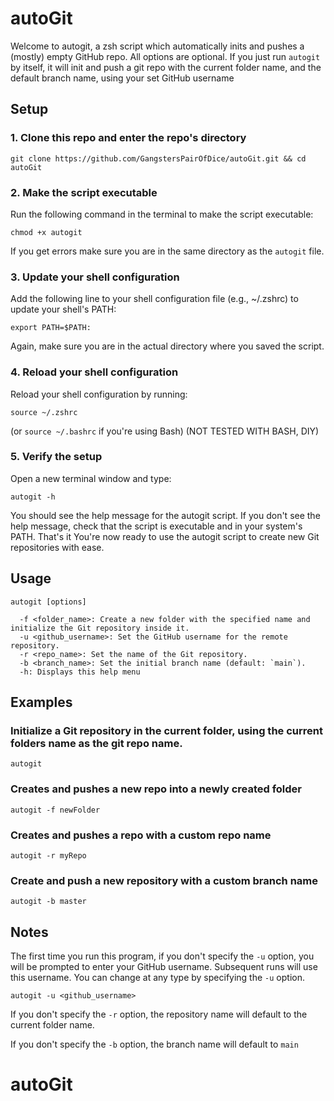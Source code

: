 # autoGit

Welcome to autogit, a zsh script which automatically inits and pushes a (mostly) empty GitHub repo. All options are optional. If you just run `autogit` by itself, it will init and push a git repo with the current folder name, and the default branch name, using your set GitHub username

## Setup

### 1. Clone this repo and enter the repo's directory

```
git clone https://github.com/GangstersPairOfDice/autoGit.git && cd autoGit
```

### 2. Make the script executable

Run the following command in the terminal to make the script executable:

```
chmod +x autogit
```

If you get errors make sure you are in the same directory as the `autogit` file.

### 3. Update your shell configuration

Add the following line to your shell configuration file (e.g., ~/.zshrc) to update your shell's PATH:

```
export PATH=$PATH:
```

Again, make sure you are in the actual directory where you saved the script.

### 4. Reload your shell configuration

Reload your shell configuration by running:

```
source ~/.zshrc
```

(or `source ~/.bashrc` if you're using Bash)
(NOT TESTED WITH BASH, DIY)

### 5. Verify the setup
Open a new terminal window and type:

```
autogit -h
```

You should see the help message for the autogit script. If you don't see the help message, check that the script is executable and in your system's PATH. That's it You're now ready to use the autogit script to create new Git repositories with ease.

## Usage

```
autogit [options]

  -f <folder_name>: Create a new folder with the specified name and initialize the Git repository inside it.
  -u <github_username>: Set the GitHub username for the remote repository.
  -r <repo_name>: Set the name of the Git repository.
  -b <branch_name>: Set the initial branch name (default: `main`).
  -h: Displays this help menu
```

## Examples


### Initialize a Git repository in the current folder, using the current folders name as the git repo name.

```
autogit
```

### Creates and pushes a new repo into a newly created folder

```
autogit -f newFolder
```

### Creates and pushes a repo with a custom repo name

```
autogit -r myRepo
```

### Create and push a new repository with a custom branch name

```
autogit -b master
```

## Notes

The first time you run this program, if you don't specify the `-u` option, you will be prompted to enter your GitHub username. Subsequent runs will use this username. You can change at any type by specifying the `-u` option.

```
autogit -u <github_username>
```

If you don't specify the `-r` option, the repository name will default to the current folder name.

If you don't specify the `-b` option, the branch name will default to `main`
# autoGit
